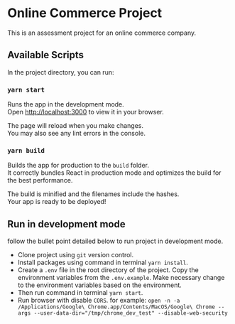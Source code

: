 # Online Commerce Project

This is an assessment project for an online commerce company.

## Available Scripts

In the project directory, you can run:

### `yarn start`

Runs the app in the development mode.\
Open [http://localhost:3000](http://localhost:3000) to view it in your browser.

The page will reload when you make changes.\
You may also see any lint errors in the console.

### `yarn build`

Builds the app for production to the `build` folder.\
It correctly bundles React in production mode and optimizes the build for the best performance.

The build is minified and the filenames include the hashes.\
Your app is ready to be deployed!


## Run in development mode

follow the bullet point detailed below to run project in development mode.

 - Clone project using `git` version control.
 - Install packages using command in terminal `yarn install`.
 - Create a `.env` file in the root directory of the project. Copy the environment variables from the `.env.example`.
   Make necessary change to the environment variables based on the environment. 
 - Then run command in terminal `yarn start`.
 - Run browser with disable `CORS`. for example: `open -n -a /Applications/Google\ Chrome.app/Contents/MacOS/Google\ Chrome --args --user-data-dir="/tmp/chrome_dev_test" --disable-web-security`